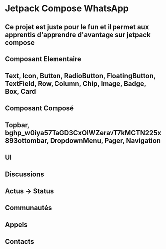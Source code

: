 # Jetpack Compose WhatsApp
## Ce projet est juste pour le fun et il permet aux apprentis d'apprendre d'avantage sur jetpack compose
## Composant Elementaire
## Text, Icon, Button, RadioButton, FloatingButton, TextField, Row, Column, Chip, Image, Badge, Box, Card
## Composant Composé
## Topbar, b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ottombar, DropdownMenu, Pager, Navigation

## UI
## Discussions
## Actus -> Status
## Communautés
## Appels
## Contacts
